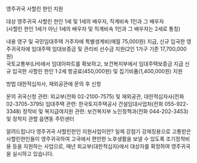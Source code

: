 영주귀국 사할린 한인 지원

대상
영주귀국 사할린 한인 1세 및 1세의 배우자, 직계비속 1인과 그 배우자  
(사할린 한인 1세가 아닌 1세의 배우자 및 직계비속 1인과 그 배우자는 2세로 통칭)

내용
영구 및 국민임대주택 거주자에 특별생계비(매월 75,000원) 지급,
신규 입국한 영주귀국자에 임대주택 임대보증금 및 관리비 선수금 지원(2인 1가구 기준 17,700,000원)  
국토교통부(LH)에서 임대아파트를 확보하고, 보건복지부에서 임대주택보증금 지급
신규 입국한 사할린 한인 1·2세 항공료(450,000원) 및 집기비품(1,400,000원) 지원

방법
대한적십자사, 재외공관에 문의 후 신청

문의
귀국신청 관련: 외교부(전화 02-2100-7575) 및 재외공관, 대한적십자사(전화 02-3705-3795)
임대주택 관련: 한국토지주택공사 건설임대사업처(전화 055-922-3348)
정착비 및 복지급여지원 관련: 보건복지부 노인정책과(전화 044-202-3453) 및 정착지 관할 읍면동 주민센터

알려드립니다
영주귀국 사할린한인 지원사업이란?  일제 강점기 강제징용으로 고통받은 사할린한인들이 영주귀국하여 고국에서 편안한 노후생활을 보낼 수 있도록 조기정착비용 등을 지원하는 사업으로, 매년 외교부(대한적십자)에서 대상자를 확정하여 영주귀국을 실시하고 있습니다.
